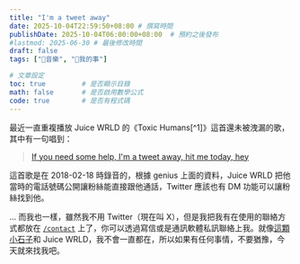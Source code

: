 ```yaml
---
title: "I'm a tweet away"
date: 2025-10-04T22:59:50+08:00 # 撰寫時間
publishDate: 2025-10-04T06:00:00+08:00  # 預約之後發布
#lastmod: 2025-06-30 # 最後修改時間
draft: false
tags: ["🎵音樂", "🐧我的事"]

# 文章設定
toc: true         # 是否顯示目錄
math: false       # 是否啟用數學公式
code: true        # 是否有程式碼
---
```


最近一直重複播放 Juice WRLD 的《Toxic Humans[^1]》這首還未被洩漏的歌，其中有一句唱到：

> [If you need some help, I'm a tweet away, hit me today, hey](https://genius.com/26850974/Juice-wrld-toxic-humans-contemplating/If-you-need-some-help-im-a-tweet-away-hit-me-today-hey)

這首歌是在 2018-02-18 時錄音的，根據 genius 上面的資料，Juice WRLD 把他當時的電話號碼公開讓粉絲能直接跟他通話，Twitter 應該也有 DM 功能可以讓粉絲找到他。

... 而我也一樣，雖然我不用 Twitter（現在叫 X），但是我把我有在使用的聯絡方式都放在 [`/contact`](https://tux24.xyz/contact) 上了，你可以透過寫信或是通訊軟體私訊聯絡上我。就像[這顆小石子](https://tux24.xyz/articles/kicking-little-rocks)和 Juice WRLD，我不會一直都在，所以如果有任何事情，不要猶豫，今天就來找我吧。